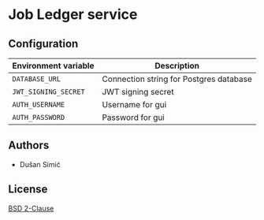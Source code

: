 # Job Ledger service

## Configuration

|Environment variable|Description|
|-|-|
|`DATABASE_URL`|Connection string for Postgres database|
|`JWT_SIGNING_SECRET`|JWT signing secret|
|`AUTH_USERNAME`|Username for gui|
|`AUTH_PASSWORD`|Password for gui|

## Authors

- Dušan Simić

## License

[BSD 2-Clause](./LICENSE)
